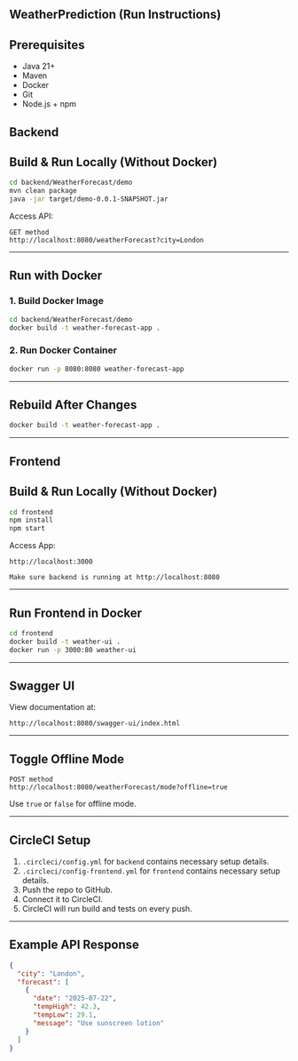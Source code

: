 ##  WeatherPrediction (Run Instructions)

## Prerequisites
- Java 21+
- Maven
- Docker
- Git
- Node.js + npm

## Backend
## Build & Run Locally (Without Docker)


```bash
cd backend/WeatherForecast/demo
mvn clean package
java -jar target/demo-0.0.1-SNAPSHOT.jar
```

Access API:
```
GET method
http://localhost:8080/weatherForecast?city=London
```

---

## Run with Docker

### 1. Build Docker Image

```bash
cd backend/WeatherForecast/demo
docker build -t weather-forecast-app .
```

### 2. Run Docker Container

```bash
docker run -p 8080:8080 weather-forecast-app
```

---

## Rebuild After Changes

```bash
docker build -t weather-forecast-app .
```

---

## Frontend

## Build & Run Locally (Without Docker)

```bash
cd frontend
npm install
npm start
```

Access App:
```
http://localhost:3000
```
`Make sure backend is running at http://localhost:8080`

---

## Run Frontend in Docker

```bash
cd frontend
docker build -t weather-ui .
docker run -p 3000:80 weather-ui
```

---

## Swagger UI

View documentation at:

```
http://localhost:8080/swagger-ui/index.html
```

---

## Toggle Offline Mode

```http
POST method
http://localhost:8080/weatherForecast/mode?offline=true
```

Use `true` or `false` for offline mode.

---

## CircleCI Setup

1. `.circleci/config.yml` for `backend` contains necessary setup details.
2. `.circleci/config-frontend.yml` for `frontend` contains necessary setup details.
3. Push the repo to GitHub.
4. Connect it to CircleCI.
5. CircleCI will run build and tests on every push.

---

## Example API Response

```json
{
  "city": "London",
  "forecast": [
    {
      "date": "2025-07-22",
      "tempHigh": 42.3,
      "tempLow": 29.1,
      "message": "Use sunscreen lotion"
    }
  ]
}
```
